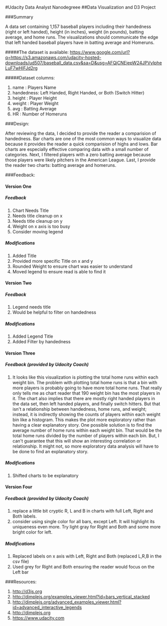 #Udacity Data Analyst Nanodegreee
##Data Visualization and D3 Project

###Summary

A data set containing 1,157 baseball players including their handedness (right or left handed), height (in inches), weight (in pounds), batting average, and home runs. The visualizations should communicate the edge that left handed baseball players have in batting average and Homeruns.

#####The dataset is available:
https://www.google.com/url?q=https://s3.amazonaws.com/udacity-hosted-downloads/ud507/baseball_data.csv&sa=D&usg=AFQjCNEjepW24JPVyIpheLuF7wHlFJd2rg


#####Dataset columns:

1. name      : Players Name 
2. handedness: Left Handed, Right Handed, or Both (Switch Hitter)
3. height    : Player Height 
4. weight    : Player Weight 
5. avg       : Batting Average 
6. HR        : Number of Homeruns

###Design:

After reviewing the data, I decided to provide the reader a comparision of handedness. Bar charts are one of the most common ways to visualize data because it provides the reader a quick comparision of highs and lows. Bar charts are especially effective comparing data with a small number of categories. Next, I filtered players with a zero batting average because those players were likely pitchers in the American League. Last, I provide the reader two charts: batting average and homeruns. 

###Feedback:
#### Version One
##### Feedback
1. Chart Needs Title
2. Needs title cleanup on x
3. Needs title cleanup on y
4. Weight on x axis is too busy
5. Consider moving legend 

##### Modifications
1. Added Title 
2. Provided more specific Title on x and y 
3. Rounded Weight to ensure chart was easier to understand
4. Moved legend to ensure read is able to find it

#### Version Two 
##### Feedback
1. Legend needs title
2. Would be helpful to filter on handedness

##### Modifications
1. Added Legend Title
2. Added Filter by handedness 

#### Version Three 
##### Feedback (provided by Udacity Coach)
 1. It looks like this visualization is plotting the total home runs within each weight bin. The problem with plotting total home runs is that a bin with more players is probably going to have more total home runs. That really only tells me as chart reader that 190 weight bin has the most players in it. The chart also implies that there are mostly right handed players in the data set, then left handed players, and finally switch hitters. But that isn't a relationship between handedness, home runs, and weight; instead, it is indirectly showing the counts of players within each weight bin like a histogram. This makes the plot more exploratory rather than having a clear explanatory story.  One possible solution is to find the average number of home runs within each weight bin. That would be the total home runs divided by the number of players within each bin. But, I can't guarantee that this will show an interesting correlation or relationship. It might not, so more exploratory data analysis will have to be done to find an explanatory story.  

##### Modifications
1. Shifted charts to be explanatory

#### Version Four
##### Feedback (provided by Udacity Coach)
1. replace a little bit cryptic R, L and B in charts with full Left, Right and Both labels.
2. consider using single color for all bars, except Left. It will highlight its uniqueness even more. Try light gray for Right and Both and some more bright color for left.

##### Modifications
1. Replaced labels on x axis with Left, Right and Both (replaced L,R,B in the csv file)
2. Used grey for Right and Both ensuring the reader would focus on the Left bar
 
###Resources:

1. http://d3js.org
2. http://dimplejs.org/examples_viewer.html?id=bars_vertical_stacked
3. http://dimplejs.org/advanced_examples_viewer.html?id=advanced_interactive_legends
4. http://dimplejs.org
5. https://www.udacity.com
